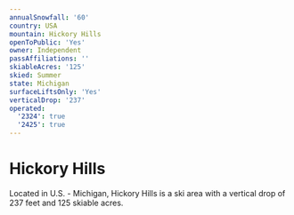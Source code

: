 ```yaml
---
annualSnowfall: '60'
country: USA
mountain: Hickory Hills
openToPublic: 'Yes'
owner: Independent
passAffiliations: ''
skiableAcres: '125'
skied: Summer
state: Michigan
surfaceLiftsOnly: 'Yes'
verticalDrop: '237'
operated:
  '2324': true
  '2425': true
---
```



# Hickory Hills

Located in U.S. - Michigan, Hickory Hills is a ski area with a vertical drop of 237 feet and 125 skiable acres.
